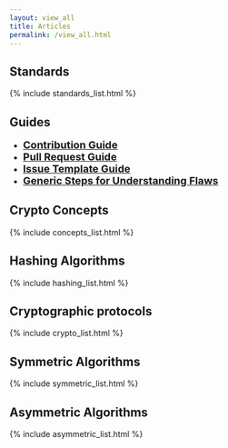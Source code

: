 ```yaml
---
layout: view_all
title: Articles
permalink: /view_all.html
---
```

<div class="row" style="margin-bottom:40px">
  <div class="col-sm-6">
    <h2> Standards </h2>
    {% include standards_list.html %}
  </div>
  <div class="col-sm-6">
    <h2> Guides </h2>
    <ul>
      <li><font size="4"><strong><a href="https://github.com/jhu-information-security-institute/CryptoDoneRight/blob/master/CONTRIBUTING-template.md">Contribution Guide</a></strong></font></li>
      <li><font size="4"><strong><a href="https://github.com/jhu-information-security-institute/CryptoDoneRight/blob/master/.github/ISSUE_TEMPLATE/pull_request_template.md">Pull Request Guide</a></strong></font></li>
      <li><font size="4"><strong><a href="https://github.com/jhu-information-security-institute/CryptoDoneRight/blob/master/.github/ISSUE_TEMPLATE/issue_template.md">Issue Template Guide</a></strong></font></li>
      <li><font size="4"><strong><a href="/flaw-categories.html">Generic Steps for Understanding Flaws</a></strong></font></li>
    </ul>
  </div>
  <div class="col-sm-6">
    <h2> Crypto Concepts </h2>
    {% include concepts_list.html %}
  </div>
  <div class="col-sm-6">
    <h2> Hashing Algorithms </h2>
    {% include hashing_list.html %}
  </div>
  <div class=" col-sm-6 ">
    <h2> Cryptographic protocols </h2>
    {% include crypto_list.html %}
  </div>
  <div class="col-sm-6">
    <h2> Symmetric Algorithms </h2>
    {% include symmetric_list.html %}
  </div>
  <div class="col-sm-6">
    <h2> Asymmetric Algorithms </h2>
    {% include asymmetric_list.html %}
  </div>
</div>
